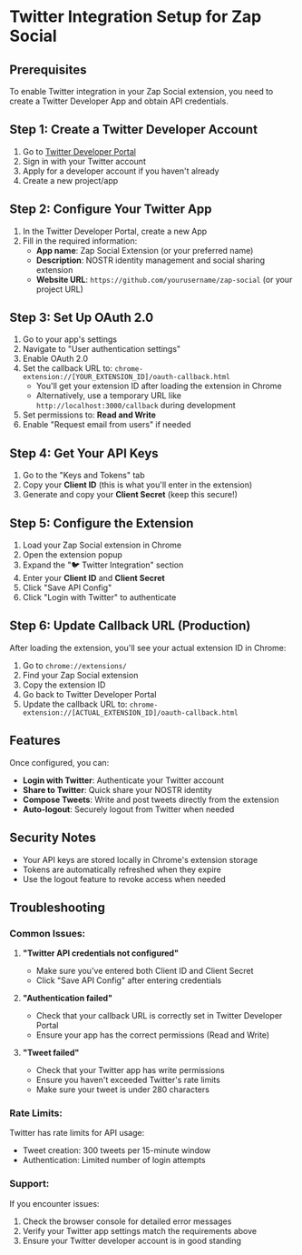 # Twitter Integration Setup for Zap Social

## Prerequisites

To enable Twitter integration in your Zap Social extension, you need to create a Twitter Developer App and obtain API credentials.

## Step 1: Create a Twitter Developer Account

1. Go to [Twitter Developer Portal](https://developer.twitter.com/en/portal/dashboard)
2. Sign in with your Twitter account
3. Apply for a developer account if you haven't already
4. Create a new project/app

## Step 2: Configure Your Twitter App

1. In the Twitter Developer Portal, create a new App
2. Fill in the required information:
   - **App name**: Zap Social Extension (or your preferred name)
   - **Description**: NOSTR identity management and social sharing extension
   - **Website URL**: `https://github.com/yourusername/zap-social` (or your project URL)

## Step 3: Set Up OAuth 2.0

1. Go to your app's settings
2. Navigate to "User authentication settings"
3. Enable OAuth 2.0
4. Set the callback URL to: `chrome-extension://[YOUR_EXTENSION_ID]/oauth-callback.html`
   - You'll get your extension ID after loading the extension in Chrome
   - Alternatively, use a temporary URL like `http://localhost:3000/callback` during development
5. Set permissions to: **Read and Write**
6. Enable "Request email from users" if needed

## Step 4: Get Your API Keys

1. Go to the "Keys and Tokens" tab
2. Copy your **Client ID** (this is what you'll enter in the extension)
3. Generate and copy your **Client Secret** (keep this secure!)

## Step 5: Configure the Extension

1. Load your Zap Social extension in Chrome
2. Open the extension popup
3. Expand the "🐦 Twitter Integration" section
4. Enter your **Client ID** and **Client Secret**
5. Click "Save API Config"
6. Click "Login with Twitter" to authenticate

## Step 6: Update Callback URL (Production)

After loading the extension, you'll see your actual extension ID in Chrome:
1. Go to `chrome://extensions/`
2. Find your Zap Social extension
3. Copy the extension ID
4. Go back to Twitter Developer Portal
5. Update the callback URL to: `chrome-extension://[ACTUAL_EXTENSION_ID]/oauth-callback.html`

## Features

Once configured, you can:

- **Login with Twitter**: Authenticate your Twitter account
- **Share to Twitter**: Quick share your NOSTR identity 
- **Compose Tweets**: Write and post tweets directly from the extension
- **Auto-logout**: Securely logout from Twitter when needed

## Security Notes

- Your API keys are stored locally in Chrome's extension storage
- Tokens are automatically refreshed when they expire
- Use the logout feature to revoke access when needed

## Troubleshooting

### Common Issues:

1. **"Twitter API credentials not configured"**
   - Make sure you've entered both Client ID and Client Secret
   - Click "Save API Config" after entering credentials

2. **"Authentication failed"**
   - Check that your callback URL is correctly set in Twitter Developer Portal
   - Ensure your app has the correct permissions (Read and Write)

3. **"Tweet failed"**
   - Check that your Twitter app has write permissions
   - Ensure you haven't exceeded Twitter's rate limits
   - Make sure your tweet is under 280 characters

### Rate Limits:

Twitter has rate limits for API usage:
- Tweet creation: 300 tweets per 15-minute window
- Authentication: Limited number of login attempts

### Support:

If you encounter issues:
1. Check the browser console for detailed error messages
2. Verify your Twitter app settings match the requirements above
3. Ensure your Twitter developer account is in good standing
